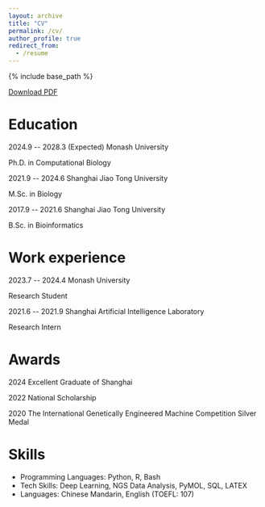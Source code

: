 ```yaml
---
layout: archive
title: "CV"
permalink: /cv/
author_profile: true
redirect_from:
  - /resume
---
```

{% include base_path %}

[Download PDF](https://zhangyumeng1sjtu.github.io/files/YumengZhang-Resume-202410.pdf)

Education
=========

2024.9 -- 2028.3 (Expected)	Monash University

Ph.D. in Computational Biology

2021.9 -- 2024.6 			Shanghai Jiao Tong University

M.Sc. in Biology

2017.9 -- 2021.6			Shanghai Jiao Tong University

B.Sc. in Bioinformatics

Work experience
===============

2023.7 -- 2024.4			Monash University

Research Student

2021.6 -- 2021.9			Shanghai Artificial Intelligence Laboratory

Research Intern

Awards
======

2024		Excellent Graduate of Shanghai

2022		National Scholarship

2020		The International Genetically Engineered Machine Competition Silver Medal

Skills
======

* Programming Languages: Python, R, Bash
* Tech Skills: Deep Learning, NGS Data Analysis, PyMOL, SQL, LATEX
* Languages: Chinese Mandarin, English (TOEFL: 107)
